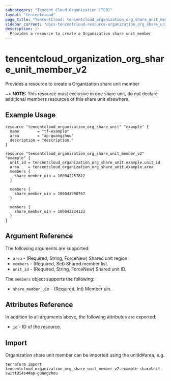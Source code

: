 ```yaml
---
subcategory: "Tencent Cloud Organization (TCO)"
layout: "tencentcloud"
page_title: "TencentCloud: tencentcloud_organization_org_share_unit_member_v2"
sidebar_current: "docs-tencentcloud-resource-organization_org_share_unit_member_v2"
description: |-
  Provides a resource to create a Organization share unit member
---
```


# tencentcloud_organization_org_share_unit_member_v2

Provides a resource to create a Organization share unit member

~> **NOTE:** This resource must exclusive in one share unit, do not declare additional members resources of this share unit elsewhere.

## Example Usage

```hcl
resource "tencentcloud_organization_org_share_unit" "example" {
  name        = "tf-example"
  area        = "ap-guangzhou"
  description = "description."
}

resource "tencentcloud_organization_org_share_unit_member_v2" "example" {
  unit_id = tencentcloud_organization_org_share_unit.example.unit_id
  area    = tencentcloud_organization_org_share_unit.example.area
  members {
    share_member_uin = 100042257812
  }

  members {
    share_member_uin = 100043990767
  }

  members {
    share_member_uin = 100042234123
  }
}
```

## Argument Reference

The following arguments are supported:

* `area` - (Required, String, ForceNew) Shared unit region.
* `members` - (Required, Set) Shared member list.
* `unit_id` - (Required, String, ForceNew) Shared unit ID.

The `members` object supports the following:

* `share_member_uin` - (Required, Int) Member uin.

## Attributes Reference

In addition to all arguments above, the following attributes are exported:

* `id` - ID of the resource.



## Import

Organization share unit member can be imported using the unitId#area, e.g.

```
terraform import tencentcloud_organization_org_share_unit_member_v2.example shareUnit-switt8i4s4#ap-guangzhou
```

